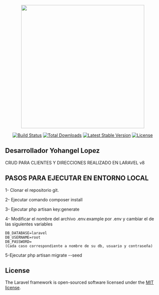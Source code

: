 <p align="center"><a href="https://laravel.com" target="_blank"><img src="https://raw.githubusercontent.com/laravel/art/master/logo-lockup/5%20SVG/2%20CMYK/1%20Full%20Color/laravel-logolockup-cmyk-red.svg" width="400"></a></p>

<p align="center">
<a href="https://travis-ci.org/laravel/framework"><img src="https://travis-ci.org/laravel/framework.svg" alt="Build Status"></a>
<a href="https://packagist.org/packages/laravel/framework"><img src="https://img.shields.io/packagist/dt/laravel/framework" alt="Total Downloads"></a>
<a href="https://packagist.org/packages/laravel/framework"><img src="https://img.shields.io/packagist/v/laravel/framework" alt="Latest Stable Version"></a>
<a href="https://packagist.org/packages/laravel/framework"><img src="https://img.shields.io/packagist/l/laravel/framework" alt="License"></a>
</p>

## Desarrollador Yohangel Lopez 
CRUD PARA CLIENTES Y DIRECCIONES REALIZADO EN LARAVEL v8

## PASOS PARA EJECUTAR EN ENTORNO LOCAL
1- Clonar el repositorio git.

2- Ejecutar comando composer install 

3- Ejecutar php artisan key:generate

4- Modificar el nombre del archivo .env.example por .env y cambiar el de las siguientes variables

    DB_DATABASE=laravel
    DB_USERNAME=root
    DB_PASSWORD=
    (Cada caso correspondiente a nombre de su db, usuario y contraseña)
5-Ejecutar php artisan migrate --seed


## License

The Laravel framework is open-sourced software licensed under the [MIT license](https://opensource.org/licenses/MIT).
